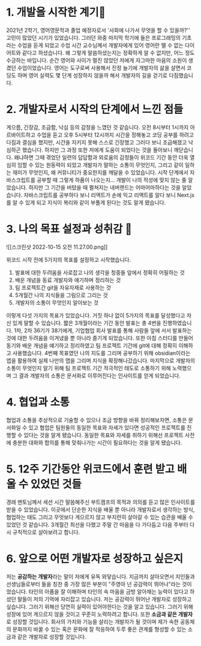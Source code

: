 ---
---


# 1. 개발을 시작한 계기🧵
2021년 2학기, 영어영문학과 졸업 예정자로서 '사회에 나가서 무엇을 할 수 있을까?'' 고민이 많았던 시기가 있었습니다. 그러던 와중 마지막 학기에 들은 프로그래밍의 기초라는 수업을 듣게 되었고 수업 시간 교수님께서 개발자에게 있어 영어란 뗄 수 없는 다이어트와 같다고 하셨습니다. 왜 그렇게 말씀하셨는지는 정확하게 알 수 없지만, 어느 정도 수긍하는 바입니다. 순간 영어와 사이가 멀진 않았던 저에게 자그마한 마음의 소원이 생겼던 수업이었습니다. 영어는 도구로써 사용해서 진정 늘기에 개발자의 삶을 살면서 코딩도 하며 영어 실력도 몇 단계 성장하지 않을까 해서 개발자의 길을 걷기로 다짐했습니다.

# 2. 개발자로서 시작의 단계에서 느낀 점들
게으름, 긴장감, 조급함, 낙심 등의 감정을 느꼈던 것 같습니다. 오전 8시부터 1시까지 아르바이트하고 수업을 듣고 오후 5시부터 12시까지 시간을 정해놓고 코딩 공부를 하려고 다짐과 결심을 했지만, 시간을 지키지 못해 스스로 긴장했고 그러다 보니 조급해졌고 낙심하곤 했습니다. 하지만 그 과정 또한 저에게 도움이 되었다는 것을 돌아보니 깨닫습니다. 왜냐하면 그때 겪었던 일련의 답답함과 외로움의 감정들이 위코드 기간 동안 더욱 열심히 임할 수 있는 원동력이 되었고 개발자가 말하는 소통이 무엇인지, 그리고 같이 일하는 재미가 무엇인지, 왜 커뮤니티가 중요한지를 깨달을 수 있었습니다. 시작 단계에서 자바스크립트를 공부할 때 그렇게 하품이 나오는지... 개발이 나의 적성에 맞지 않는 줄 알았습니다. 하지만 그 기간을 버텼을 때 펼쳐지는 네버랜드는 어마어마하다는 것을 알았습니다. 자바스크립트를 공부하다 보니 리액트가 손에 익고 리액트를 알다 보니 Next.js를 알 수 있게 되고 지식이 복리와 같이 부풀게 된다는 것도 알게 됐습니다.

# 3. 나의 목표 설정과 성취감 🎯
![[스크린샷 2022-10-15 오전 11.27.00.png]]

위코드 시작 전에 5가지의 목표를 설정하고 시작했습니다. 
1. 발표에 대한 두려움을 사로잡고 나의 생각을 청중들 앞에서 정확히 어필하는 것
2. 배운 개념을 동료 개발자와 얘기하며 정리하는 것 
3. 팀 프로젝트간 git을 자유자재로 사용하는 것 
4. 5개월간 나의 지식들을 그림으로 그리는 것 
5. 개발자의 소통이 무엇인지 알아보는 것 

이렇게 다섯 가지의 목표가 있었습니다. 거짓 하나 없이 5가지의 목표를 달성했다고 자신 있게 말할 수 있습니다. 짧은 3개월이라는 기간 동안 발표는 총 4번을 진행하였습니다. 1차, 2차 36기가 38기에게, 기업협업 회사 발표를 통해 사람들 앞에 서서 발표하는 것에 대한 두려움을 이겨냈을 뿐 아니라 즐기게 되었습니다. 또한 아침 스터디를 만들어 동기와 배운 개념을 얘기하고 정리하였고 팀 프로젝트 기간에 git에 대해 정확히 이해하고 사용했습니다. 4번째 목표였던 나의 지도를 그리며 공부하기 위해 obsidian이라는 앱을 활용하여 실제 나만의 맵을 그리며 지식을 확장해나갔습니다. 마지막으로 개발자의 소통이 무엇인지 알기 위해 팀 프로젝트 기간 적극적인 태도로 소통하기 위해 노력했으며 그 결과 개발자의 소통은 문서화로 이루어진다는 인사이트를 얻게 되었습니다.

# 4. 협업과 소통 
협업과 소통을 추상적으로 기술할 수 있으나 조금 방향을 바꿔 정리해보자면, 소통은 문서화일 수 있고 협업은 팀원들의 동일한 목표와 자세가 있다면 성공적인 프로젝트를 진행할 수 있다는 것을 알게 됐습니다. 동일한 목표와 자세를 취하기 위해선 프로젝트 사전에 충분한 대화와 합의를 통해 맞춰나가는 시간이 필요하다는 것을 알게 됐습니다. 

# 5. 12주 기간동안 위코드에서 훈련 받고 배울 수 있었던 것들 
경래 멘토님께서 세션 시간 말씀해주신 부트캠프의 목적과 의의를 듣고 많은 인사이트를 받을 수 있었습니다. 이곳에서 단순한 지식을 배울 뿐 아니라 개발자로서 생각하는 방식, 협업하는 태도 그리고 무엇보다 게으르지 않고 부지런히 살아갈 수 있는 습관을 배울 수 있었던 것 같습니다. 3개월간 최선을 다했고 주말 간 마음을 다 가다듬고 다음 주부터 다시 규칙적으로 살아보려고 합니다.

# 6. 앞으로 어떤 개발자로 성장하고 싶은지 
저는 **공감하는 개발자**라는 말이 저에게 유독 와닿습니다. 지금까지 살아오면서 지인들과 선생님들로부터 들을 칭찬 중 가장 많은 부분이 "주영아 넌 공감력이 뛰어나"라는 것이었습니다. 타인의 아픔을 잘 이해하며 타인의 속 마음을 금방 알아채는 능력이 있다고 하셨던 말들이 저의 기억에 자리잡고 있습니다. 저는 공감력이 뛰어난 개발자로 성장하고 싶습니다. 그러기 위해선 당연히 실력이 있어야한다는 것을 알고 있습니다. 그러기 위해 성장에 있어 게으르지 않을 것이고 꾸준히 노력하려고 합니다.
또한 **소금과 같은 개발자**로 성장할 것입니다. 회사의 가치와 기능을 살리는 개발자가 될 것이며 제가 속한 공동체의 문화까지 바꿀 수 있는 혹은 문화에 잘 적응하여 두루 좋은 관계를 형성할 수 있는 소금과 같은 개발자로 성장할 것입니다.

 














